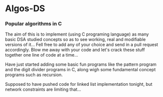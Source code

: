 # Algos-DS
### Popular algorithms in C
The aim of this is to implement (using C programing language) as many basic DSA studied concepts so as to see working, real and modifiable versions of it...
Fell free to add any of your choice and send in a pull request accordingly.
Blow me away with your code and let's crack these stuff together one line of code at a time...

Have just started adding some basic fun programs like the pattern program and the digit divider programs in C, along wigh some fundamental concept programs such as recursion.

Supposed to have pushed code for linked list implementation tonight, but network constraints are limiting that...
